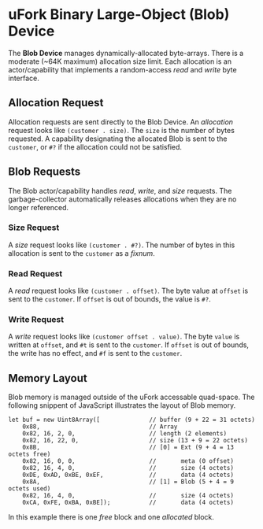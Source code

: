 # uFork Binary Large-Object (Blob) Device

The **Blob Device** manages dynamically-allocated byte-arrays.
There is a moderate (~64K maximum) allocation size limit.
Each allocation is an actor/capability that implements
a random-access _read_ and _write_ byte interface.

## Allocation Request

Allocation requests are sent directly to the Blob Device.
An _allocation_ request looks like `(customer . size)`.
The `size` is the number of bytes requested.
A capability designating the allocated Blob
is sent to the `customer`,
or `#?` if the allocation could not be satisfied.

## Blob Requests

The Blob actor/capability handles
_read_, _write_, and _size_ requests.
The garbage-collector automatically releases allocations
when they are no longer referenced.

### Size Request

A _size_ request looks like `(customer . #?)`.
The number of bytes in this allocation
is sent to the `customer` as a _fixnum_.

### Read Request

A _read_ request looks like `(customer . offset)`.
The byte value at `offset` is sent to the `customer`.
If `offset` is out of bounds, the value is `#?`.

### Write Request

A _write_ request looks like `(customer offset . value)`.
The byte `value` is written at `offset`,
and `#t` is sent to the `customer`.
If `offset` is out of bounds, the write has no effect,
and `#f` is sent to the `customer`.

## Memory Layout

Blob memory is managed outside of
the uFork accessable quad-space.
The following snippent of JavaScript
illustrates the layout of Blob memory.

```
let buf = new Uint8Array([              // buffer (9 + 22 = 31 octets)
    0x88,                               // Array
    0x82, 16, 2, 0,                     // length (2 elements)
    0x82, 16, 22, 0,                    // size (13 + 9 = 22 octets)
    0x8B,                               // [0] = Ext (9 + 4 = 13 octets free)
    0x82, 16, 0, 0,                     //       meta (0 offset)
    0x82, 16, 4, 0,                     //       size (4 octets)
    0xDE, 0xAD, 0xBE, 0xEF,             //       data (4 octets)
    0x8A,                               // [1] = Blob (5 + 4 = 9 octets used)
    0x82, 16, 4, 0,                     //       size (4 octets)
    0xCA, 0xFE, 0xBA, 0xBE]);           //       data (4 octets)
```

In this example
there is one _free_ block
and one _allocated_ block.

